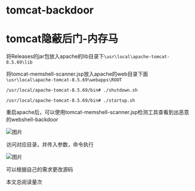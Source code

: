 # tomcat-backdoor

# tomcat隐蔽后门-内存马

将Releases的jar包放入apache的lib目录下`\usr\local\apache-tomcat-8.5.69\lib`

将tomcat-memshell-scanner.jsp放入apache的web目录下面`\usr\local\apache-tomcat-8.5.69\webapps\ROOT`

`/usr/local/apache-tomcat-8.5.69/bin# ./shutdown.sh`

`/usr/local/apache-tomcat-8.5.69/bin# ./startup.sh`

重启apache后，可以使用tomcat-memshell-scanner.jsp检测工具查看到出恶意的webshell-backdoor

![图片](https://user-images.githubusercontent.com/51915181/134882976-bc2ae791-5e62-4244-beea-5d08270b7cd0.png)

访问对应目录，并传入参数，命令执行

![图片](https://user-images.githubusercontent.com/51915181/134883130-5a59028a-be33-42db-b38f-050f98705cd0.png)

可以根据自己的需求更改源码

本文总阅读量<span id="busuanzi_value_page_pv"></span>次 
